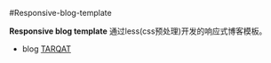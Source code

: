 #Responsive-blog-template

**Responsive blog template**
通过less(css预处理)开发的响应式博客模板。


* blog <a href="http://www.tarqat.com" target="_blank">TARQAT</a>

